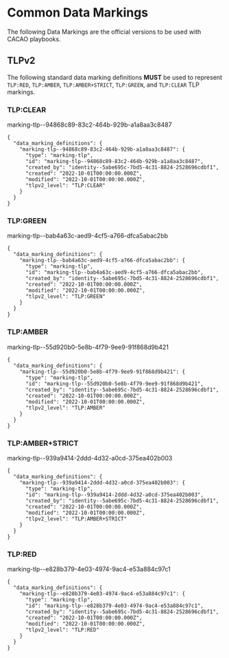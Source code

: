 # Common Data Markings

The following Data Markings are the official versions to be used with CACAO playbooks.

## TLPv2

The following standard data marking definitions **MUST** be used to represent
`TLP:RED`, `TLP:AMBER`, `TLP:AMBER+STRICT`, `TLP:GREEN`, and `TLP:CLEAR` TLP
markings.

### TLP:CLEAR

marking-tlp--94868c89-83c2-464b-929b-a1a8aa3c8487

```
{
  "data_marking_definitions": {
    "marking-tlp--94868c89-83c2-464b-929b-a1a8aa3c8487": {
      "type": "marking-tlp",
      "id": "marking-tlp--94868c89-83c2-464b-929b-a1a8aa3c8487",
      "created_by": "identity--5abe695c-7bd5-4c31-8824-2528696cdbf1",
      "created": "2022-10-01T00:00:00.000Z",
      "modified": "2022-10-01T00:00:00.000Z",
      "tlpv2_level": "TLP:CLEAR"
    }
  }
}
```

### TLP:GREEN

marking-tlp--bab4a63c-aed9-4cf5-a766-dfca5abac2bb

```
{
  "data_marking_definitions": {
    "marking-tlp--bab4a63c-aed9-4cf5-a766-dfca5abac2bb": {
      "type": "marking-tlp",
      "id": "marking-tlp--bab4a63c-aed9-4cf5-a766-dfca5abac2bb",
      "created_by": "identity--5abe695c-7bd5-4c31-8824-2528696cdbf1",
      "created": "2022-10-01T00:00:00.000Z",
      "modified": "2022-10-01T00:00:00.000Z",
      "tlpv2_level": "TLP:GREEN"
    }
  }
}
```

### TLP:AMBER

marking-tlp--55d920b0-5e8b-4f79-9ee9-91f868d9b421

```
{
  "data_marking_definitions": {
    "marking-tlp--55d920b0-5e8b-4f79-9ee9-91f868d9b421": {
      "type": "marking-tlp",
      "id": "marking-tlp--55d920b0-5e8b-4f79-9ee9-91f868d9b421",
      "created_by": "identity--5abe695c-7bd5-4c31-8824-2528696cdbf1",
      "created": "2022-10-01T00:00:00.000Z",
      "modified": "2022-10-01T00:00:00.000Z",
      "tlpv2_level": "TLP:AMBER"
    }
  }
}
```

### TLP:AMBER+STRICT

marking-tlp--939a9414-2ddd-4d32-a0cd-375ea402b003

```
{
  "data_marking_definitions": {
    "marking-tlp--939a9414-2ddd-4d32-a0cd-375ea402b003": {
      "type": "marking-tlp",
      "id": "marking-tlp--939a9414-2ddd-4d32-a0cd-375ea402b003",
      "created_by": "identity--5abe695c-7bd5-4c31-8824-2528696cdbf1",
      "created": "2022-10-01T00:00:00.000Z",
      "modified": "2022-10-01T00:00:00.000Z",
      "tlpv2_level": "TLP:AMBER+STRICT"
    }
  }
}
```

### TLP:RED

marking-tlp--e828b379-4e03-4974-9ac4-e53a884c97c1

```
{
  "data_marking_definitions": {
    "marking-tlp--e828b379-4e03-4974-9ac4-e53a884c97c1": {
      "type": "marking-tlp",
      "id": "marking-tlp--e828b379-4e03-4974-9ac4-e53a884c97c1",
      "created_by": "identity--5abe695c-7bd5-4c31-8824-2528696cdbf1",
      "created": "2022-10-01T00:00:00.000Z",
      "modified": "2022-10-01T00:00:00.000Z",
      "tlpv2_level": "TLP:RED"
    }
  }
}
```
